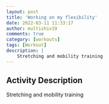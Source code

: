 ```yaml
---
layout: post
title: 'Working on my flexibility'
date: 2022-03-11 11:33:17
author: multishiv19
comments: true
category: [workouts]
tags: [Workout]
description: |
    Stretching and mobility training
---
```



## Activity Description
Stretching and mobility training


<div width='100%' class='strava-embed-placeholder' data-embed-type='activity' data-embed-id='6809261994'></div>
<script src='https://strava-embeds.com/embed.js'></script>
